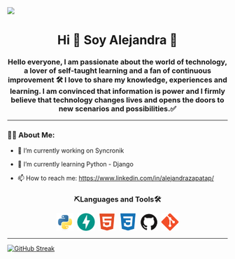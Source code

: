 <div id="header" aligne="center">
  <img src="![giphy](https://user-images.githubusercontent.com/97615442/208200621-88ff748c-e0cf-4f49-abe2-e405d6645620.gif)"width="200" />
  <h1 align="center">Hi 👋 Soy Alejandra 👩</h1>
  <h3 align="center">Hello everyone, I am passionate about the world of technology, a lover of self-taught learning and a fan of continuous improvement 🛠 I love to share my knowledge, experiences and learning. I am convinced that information is power and I firmly believe that technology changes lives and opens the doors to new scenarios and possibilities.✅</h3>
</div> 

---

### 👨‍💻 About Me:

- 🔭 I’m currently working on Syncronik
     
- 🌱 I’m currently learning Python - Django
     
- 📫 How to reach me: https://www.linkedin.com/in/alejandrazapatap/

<div align="center"<br>
     <h3>⛏Languages and Tools🛠</h3>
     <div>
      <img src="https://github.com/devicons/devicon/blob/master/icons/python/python-original.svg" title="Python" alt="Python" width="40" heigth="40"/>&nbsp;
      <img src="https://github.com/devicons/devicon/blob/master/icons/fastapi/fastapi-original.svg" title="Python" alt="HTML" width="40" heigth="40"/>&nbsp;
      <img src="https://github.com/devicons/devicon/blob/master/icons/html5/html5-plain.svg" title="Python" alt="HTML" width="40" heigth="40"/>&nbsp;
      <img src="https://github.com/devicons/devicon/blob/master/icons/css3/css3-plain.svg" title="Python" alt="HTML" width="40" heigth="40"/>&nbsp;
      <img src="https://github.com/devicons/devicon/blob/master/icons/github/github-original.svg" title="Python" alt="HTML" width="40" heigth="40"/>&nbsp;
      <img src="https://github.com/devicons/devicon/blob/master/icons/git/git-plain.svg" title="Python" alt="HTML" width="40" heigth="40"/>
     </div>
</div>

---

[![GitHub Streak](http://github-readme-streak-stats.herokuapp.com?user=alejandrazapatap&theme=radical&hide_border=falso&mode=weekly)](https://git.io/streak-stats)
